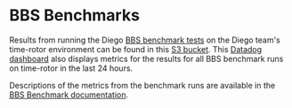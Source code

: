 # BBS Benchmarks

Results from running the Diego [BBS benchmark tests](https://github.com/cloudfoundry/benchmarkbbs) on the Diego team's time-rotor environment can be found in this [S3 bucket](http://time-rotor-diego-benchmarks.s3.amazonaws.com/). This [Datadog dashboard](https://p.datadoghq.com/sb/ed32fa2e4-8edb36901b) also displays metrics for the results for all BBS benchmark runs on time-rotor in the last 24 hours.

Descriptions of the metrics from the benchmark runs are available in the
[BBS Benchmark documentation](https://github.com/cloudfoundry/benchmarkbbs#collected-metrics).
